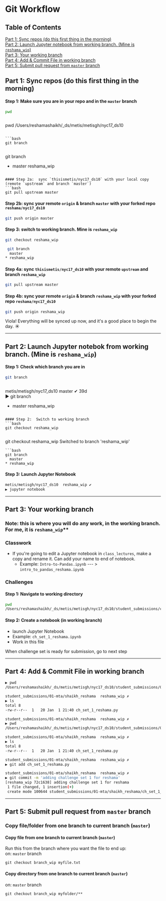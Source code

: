 # Git Workflow

## Table of Contents
[Part 1:  Sync repos (do this first thing in the morning)](#section-a)  
[Part 2:  Launch Jupyter notebook from working branch.  (Mine is `reshama_wip`)](#section-b)  
[Part 3:  Your working branch](#section-c)  
[Part 4:  Add & Commit File in working branch](#section-d)  
[Part 5:  Submit pull request from `master` branch](#section-e)  
 

## <a name="section-a"></a>Part 1:  Sync repos (do this first thing in the morning)

#### Step 1:  Make sure you are in your repo and in the `master` branch
```bash
pwd
```
>```bash
pwd
/Users/reshamashaikh/_ds/metis/metisgh/nyc17_ds10
```  

```bash
git branch
```  

>```bash
 git branch
* master
  reshama_wip
```
  
#### Step 2a:  sync `thisismetis/nyc17_ds10` with your local copy (remote `upstream` and branch `master`)
```bash
git pull upstream master
```

#### Step 2b:  sync your remote `origin` & branch `master` with your forked repo `reshama/nyc17_ds10`
```bash
git push origin master
```

#### Step 3:  switch to working branch.  Mine is `reshama_wip`
```bash
git checkout reshama_wip
```
```bash
 git branch
  master
* reshama_wip
```
#### Step 4a:   sync `thisismetis/nyc17_ds10` with your remote `upstream` and branch `reshama_wip`
```bash
git pull upstream master
```
#### Step 4b:  sync your remote `origin` & branch `reshama_wip` with your forked repo `reshama/nyc17_ds10`
```bash
git push origin reshama_wip
```

Viola!  Everything will be synced up now, and it's a good place to begin the day.  :sunny:

---

## <a name="section-b"></a>Part 2:  Launch Jupyter notebok from working branch.  (Mine is `reshama_wip`)

#### Step 1:  Check which branch you are in  
```bash
git branch
``` 

>```bash
metis/metisgh/nyc17_ds10  master ✔                                                                                                  39d  
▶ git branch
* master
  reshama_wip
```

#### Step 2:  Switch to working branch 
```bash
git checkout reshama_wip
```

>```bash
git checkout reshama_wip
Switched to branch 'reshama_wip'
```
```bash
git branch
  master
* reshama_wip
```

#### Step 3:  Launch Jupyter Notebook
```bash
metis/metisgh/nyc17_ds10  reshama_wip ✔                                                                                             39d  
▶ jupyter notebook
```

---

## <a name="section-c"></a>Part 3:  Your working branch

### Note:  this is where you will do any work, in the working branch.  For me, it is `reshama_wip`**  

### Classwork
 * If you're going to edit a Jupyter notebook in `class_lectures`, make a copy and rename it.  Can add your name to end of notebook.  
   * Example:  `Intro-to-Pandas.ipynb` --- > `intro_to_pandas_reshama.ipynb`
   
### Challenges

 
#### Step 1:  Navigate to working directory
```bash
pwd
/Users/reshamashaikh/_ds/metis/metisgh/nyc17_ds10/student_submissions/challenges/01-mta/shaikh_reshama         
```

#### Step 2:  Create a notebook (in working branch)
 * launch Jupyter Notebook
 * Example:  `ch_set_1_reshama.ipynb`
 * Work in this file

When challenge set is ready for submission, go to next step

---

## <a name="section-d"></a>Part 4:  Add & Commit File in working branch


```bash
▶ pwd
/Users/reshamashaikh/_ds/metis/metisgh/nyc17_ds10/student_submissions/01-mta/shaikh_reshama

student_submissions/01-mta/shaikh_reshama  reshama_wip ✗                                         39d ◒  
▶ ls
total 8
-rw-r--r--  1   20 Jan  1 21:40 ch_set_1_reshama.py

student_submissions/01-mta/shaikh_reshama  reshama_wip ✗                                         39d ◒  
▶ pwd
/Users/reshamashaikh/_ds/metis/metisgh/nyc17_ds10/student_submissions/01-mta/shaikh_reshama

student_submissions/01-mta/shaikh_reshama  reshama_wip ✗                                         39d ◒  
▶ ls
total 8
-rw-r--r--  1   20 Jan  1 21:40 ch_set_1_reshama.py

student_submissions/01-mta/shaikh_reshama  reshama_wip ✗                                         39d ◒  
▶ git add ch_set_1_reshama.py 

student_submissions/01-mta/shaikh_reshama  reshama_wip ✗                                         39d ✚  
▶ git commit -m 'adding challenge set 1 for reshama'
[reshama_wip 72c1638] adding challenge set 1 for reshama
 1 file changed, 1 insertion(+)
 create mode 100644 student_submissions/01-mta/shaikh_reshama/ch_set_1_reshama.py
```

---

## <a name="section-e"></a>Part 5:  Submit pull request from `master` branch
 
 
### Copy file/folder from one branch to current branch (`master`)

#### Copy file from one branch to current branch (`master`)
Run this from the branch where you want the file to end up:  
on:  `master` branch
```
git checkout branch_wip myfile.txt
```

#### Copy directory from one branch to current branch (`master`)
on:  `master` branch
```
git checkout branch_wip myfolder/** 
```

